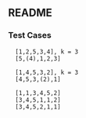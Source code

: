## README

### Test Cases

```
  [1,2,5,3,4], k = 3
  [5,(4),1,2,3]

  [1,4,5,3,2], k = 3
  [4,5,3,(2),1]

  [1,1,3,4,5,2]
  [3,4,5,1,1,2]
  [3,4,5,2,1,1]
```
